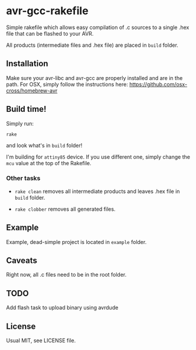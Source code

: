 # avr-gcc-rakefile

Simple rakefile which allows easy compilation of .c sources to a single .hex file that can be flashed to your AVR.

All products (intermediate files and .hex file) are placed in `build` folder.

## Installation

Make sure your avr-libc and avr-gcc are properly installed and are in the path. For OSX, simply follow the instructions here: https://github.com/osx-cross/homebrew-avr

## Build time!

Simply run:

    rake

and look what's in `build` folder!

I'm building for `attiny85` device. If you use different one, simply change the `mcu` value at the top of the Rakefile.

### Other tasks

* `rake clean` removes all intermediate products and leaves .hex file in `build` folder.

* `rake clobber` removes all generated files.

## Example

Example, dead-simple project is located in `example` folder.

## Caveats

Right now, all .c files need to be in the root folder.

## TODO

Add flash task to upload binary using avrdude

## License

Usual MIT, see LICENSE file.

